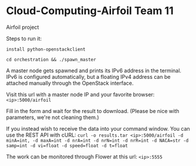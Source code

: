 # Cloud-Computing-Airfoil Team 11
Airfoil project

Steps to run it:

`install python-openstackclient`

`cd orchestration && ./spawn_master`

A master node gets spawned and prints its IPv6 address in the terminal. IPv6 is configured automatically, but a floating IPv4 address can be attached manually through the OpenStack interface. 

Visit this url with a master node IP and your favorite browser:
`<ip>:5000/airfoil`

Fill in the form and wait for the result to download. (Please be nice with parameters, we're not cleaning them.)

If you instead wish to receive the data into your command window. You can use the REST API with cURL:
`curl -o results.tar <ip>:5000/airfoil -d minA=int, -d maxA=int -d nrA=int -d nrN=int -d nrR=int -d NACA=str -d samp=int -d vi=float -d speed=float -d t=float`

The work can be monitored through Flower at this url:
`<ip>:5555`

